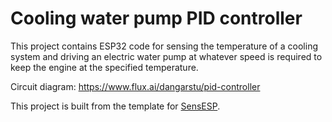 # Cooling water pump PID controller

This project contains ESP32 code for sensing the temperature of a cooling system and driving an electric water pump at whatever speed is required to keep the engine at the specified temperature.

Circuit diagram: https://www.flux.ai/dangarstu/pid-controller

This project is built from the template for [SensESP](https://github.com/SignalK/SensESP/).

